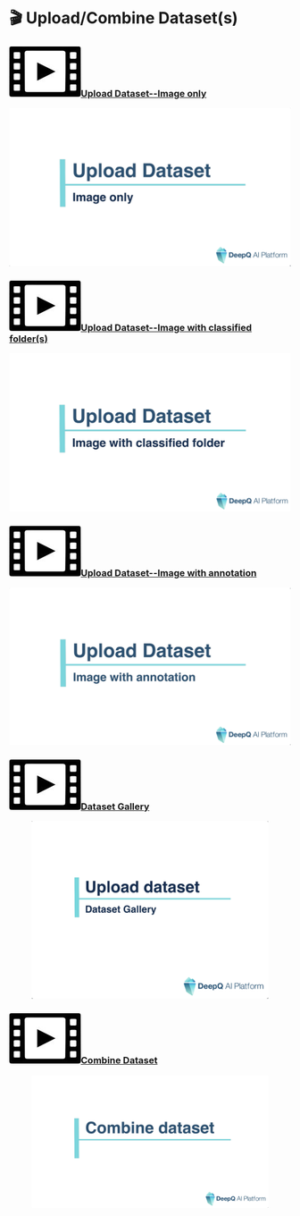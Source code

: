 # 🎬 Upload/Combine Dataset(s)

### <img src="../.gitbook/assets/video-icon-small.jpg" alt="" data-size="line">[Upload Dataset--Image only](https://youtu.be/aZJ3yg4tRUI)

![](../.gitbook/assets/TIMG-Upload-dataset-image-only.png)

### <img src="../.gitbook/assets/video-icon-small.jpg" alt="" data-size="line">[Upload Dataset--Image with classified folder(s)](https://youtu.be/xOpmcZbTf6o)

![](../.gitbook/assets/TIMG-Upload-dataset-image-with-classified-folder.png)

### <img src="../.gitbook/assets/video-icon-small.jpg" alt="" data-size="line">[Upload Dataset--Image with annotation](https://youtu.be/nd8hmkA4wCk)

![](../.gitbook/assets/TIMG-Upload-dataset-image-with-anno.png)

### <img src="../.gitbook/assets/video-icon-small.jpg" alt="" data-size="line">[Dataset Gallery](https://youtu.be/C59xplhkuZY)

<figure><img src="../.gitbook/assets/TIMG-Uplaod-dataset-Dataset-gallery-2.3.png" alt="" width="563"><figcaption></figcaption></figure>

### <img src="../.gitbook/assets/video-icon-small.jpg" alt="" data-size="line">[Combine Dataset](https://youtu.be/ofYHSXtLeOA)

<figure><img src="../.gitbook/assets/TIMG-combine-dataset.png" alt="" width="563"><figcaption></figcaption></figure>
